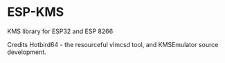 # ESP-KMS
KMS library for ESP32 and ESP 8266

Credits
Hotbird64 - the resourceful vlmcsd tool, and KMSEmulator source development.
